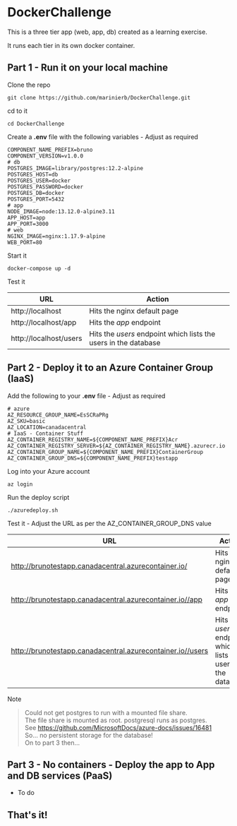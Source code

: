 # DockerChallenge

This is a three tier app (web, app, db) created as a learning exercise.

It runs each tier in its own docker container.

## Part 1 - Run it on your local machine

Clone the repo

    git clone https://github.com/marinierb/DockerChallenge.git

cd to it

    cd DockerChallenge

Create a **.env** file with the following variables - Adjust as required

    COMPONENT_NAME_PREFIX=bruno
    COMPONENT_VERSION=v1.0.0
    # db
    POSTGRES_IMAGE=library/postgres:12.2-alpine
    POSTGRES_HOST=db
    POSTGRES_USER=docker
    POSTGRES_PASSWORD=docker
    POSTGRES_DB=docker
    POSTGRES_PORT=5432
    # app
    NODE_IMAGE=node:13.12.0-alpine3.11
    APP_HOST=app
    APP_PORT=3000
    # web
    NGINX_IMAGE=nginx:1.17.9-alpine
    WEB_PORT=80
    
Start it

    docker-compose up -d

Test it

URL | Action
--- | ---
http://localhost | Hits the nginx default page
http://localhost/app | Hits the *app* endpoint
http://localhost/users | Hits the *users* endpoint which lists the users in the database

## Part 2 - Deploy it to an Azure Container Group (IaaS)

Add the following to your **.env** file - Adjust as required

    # azure
    AZ_RESOURCE_GROUP_NAME=EsSCRaPRg
    AZ_SKU=basic
    AZ_LOCATION=canadacentral
    # IaaS - Container Stuff
    AZ_CONTAINER_REGISTRY_NAME=${COMPONENT_NAME_PREFIX}Acr
    AZ_CONTAINER_REGISTRY_SERVER=${AZ_CONTAINER_REGISTRY_NAME}.azurecr.io
    AZ_CONTAINER_GROUP_NAME=${COMPONENT_NAME_PREFIX}ContainerGroup
    AZ_CONTAINER_GROUP_DNS=${COMPONENT_NAME_PREFIX}testapp

Log into your Azure account

    az login

Run the deploy script

    ./azuredeploy.sh

Test it - Adjust the URL as per the AZ_CONTAINER_GROUP_DNS value

URL | Action
--- | ---
http://brunotestapp.canadacentral.azurecontainer.io/ | Hits the nginx default page
http://brunotestapp.canadacentral.azurecontainer.io//app | Hits the *app* endpoint
http://brunotestapp.canadacentral.azurecontainer.io//users | Hits the *users* endpoint which lists the users in the database


Note
>Could not get postgres to run with a mounted file share.\
>The file share is mounted as root. postgresql runs as postgres.\
>See https://github.com/MicrosoftDocs/azure-docs/issues/16481 \
>So... no persistent storage for the database!\
>On to part 3 then...

## Part 3 - No containers - Deploy the app to App and DB services (PaaS)

* To do

## That's it!